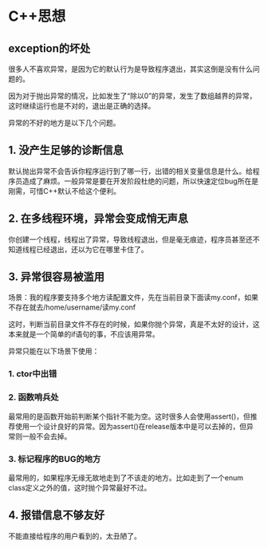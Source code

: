 # C++思想



## exception的坏处

很多人不喜欢异常，是因为它的默认行为是导致程序退出，其实这倒是没有什么问题的。

因为对于抛出异常的情况，比如发生了“除以0”的异常，发生了数组越界的异常，这时继续运行也是不对的，退出是正确的选择。

异常的不好的地方是以下几个问题。

## 1. 没产生足够的诊断信息

默认抛出异常不会告诉你程序运行到了哪一行，出错的相关变量信息是什么。给程序员造成了麻烦。一般异常是要在开发阶段杜绝的问题，所以快速定位bug所在是刚需，可惜C++默认不给这个便利。

## 2. 在多线程环境，异常会变成悄无声息

你创建一个线程，线程出了异常，导致线程退出，但是毫无痕迹，程序员甚至还不知道线程已经退出，还以为它在哪里卡住了。

## 3. 异常很容易被滥用

场景：我的程序要支持多个地方读配置文件，先在当前目录下面读my.conf，如果不存在就去/home/username/读my.conf

这时，判断当前目录文件不存在的时候，如果你抛个异常，真是不太好的设计，这本来就是一个简单的if语句的事，不应该用异常。

异常只能在以下场景下使用：

### 1. ctor中出错

### 2. 函数哨兵处

最常用的是函数开始前判断某个指针不能为空。这时很多人会使用assert()，但推荐使用一个设计良好的异常。因为assert()在release版本中是可以去掉的，但异常则一般不会去掉。

### 3. 标记程序的BUG的地方

最常用的，如果程序无缘无故地走到了不该走的地方。比如走到了一个enum class定义之外的值，这时抛个异常最好不过。

## 4. 报错信息不够友好

不能直接给程序的用户看到的，太丑陋了。

